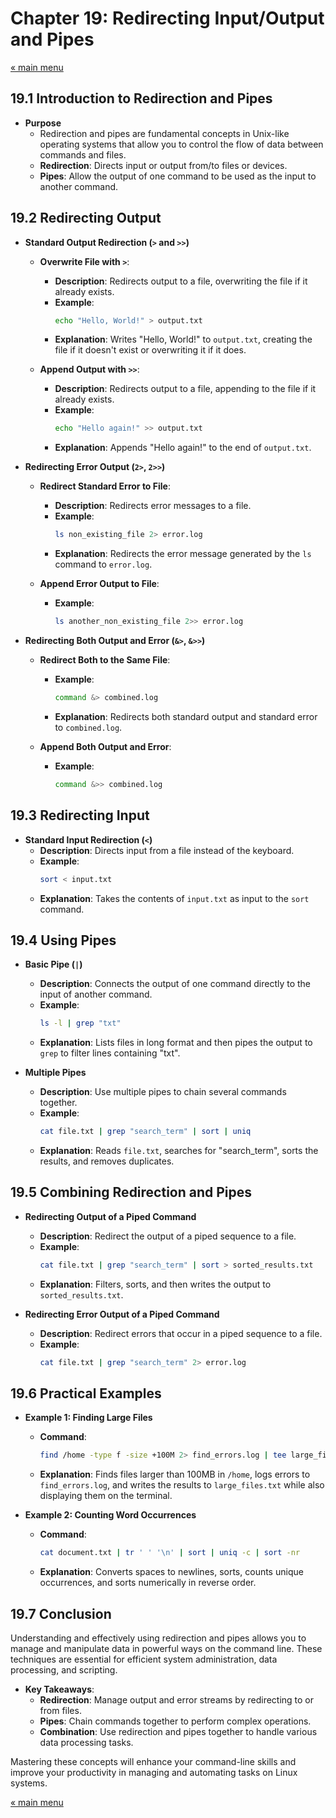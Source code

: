 # Chapter 19: Redirecting Input/Output and Pipes

<a href="README.md">&laquo; main menu</a>

## 19.1 Introduction to Redirection and Pipes
- **Purpose**
  - Redirection and pipes are fundamental concepts in Unix-like operating systems that allow you to control the flow of data between commands and files.
  - **Redirection**: Directs input or output from/to files or devices.
  - **Pipes**: Allow the output of one command to be used as the input to another command.

## 19.2 Redirecting Output
- **Standard Output Redirection (`>` and `>>`)**
  - **Overwrite File with `>`**:
    - **Description**: Redirects output to a file, overwriting the file if it already exists.
    - **Example**:
      ```bash
      echo "Hello, World!" > output.txt
      ```
    - **Explanation**: Writes "Hello, World!" to `output.txt`, creating the file if it doesn't exist or overwriting it if it does.

  - **Append Output with `>>`**:
    - **Description**: Redirects output to a file, appending to the file if it already exists.
    - **Example**:
      ```bash
      echo "Hello again!" >> output.txt
      ```
    - **Explanation**: Appends "Hello again!" to the end of `output.txt`.

- **Redirecting Error Output (`2>`, `2>>`)**
  - **Redirect Standard Error to File**:
    - **Description**: Redirects error messages to a file.
    - **Example**:
      ```bash
      ls non_existing_file 2> error.log
      ```
    - **Explanation**: Redirects the error message generated by the `ls` command to `error.log`.

  - **Append Error Output to File**:
    - **Example**:
      ```bash
      ls another_non_existing_file 2>> error.log
      ```

- **Redirecting Both Output and Error (`&>`, `&>>`)**
  - **Redirect Both to the Same File**:
    - **Example**:
      ```bash
      command &> combined.log
      ```
    - **Explanation**: Redirects both standard output and standard error to `combined.log`.

  - **Append Both Output and Error**:
    - **Example**:
      ```bash
      command &>> combined.log
      ```

## 19.3 Redirecting Input
- **Standard Input Redirection (`<`)**
  - **Description**: Directs input from a file instead of the keyboard.
  - **Example**:
    ```bash
    sort < input.txt
    ```
  - **Explanation**: Takes the contents of `input.txt` as input to the `sort` command.

## 19.4 Using Pipes
- **Basic Pipe (`|`)**
  - **Description**: Connects the output of one command directly to the input of another command.
  - **Example**:
    ```bash
    ls -l | grep "txt"
    ```
  - **Explanation**: Lists files in long format and then pipes the output to `grep` to filter lines containing "txt".

- **Multiple Pipes**
  - **Description**: Use multiple pipes to chain several commands together.
  - **Example**:
    ```bash
    cat file.txt | grep "search_term" | sort | uniq
    ```
  - **Explanation**: Reads `file.txt`, searches for "search_term", sorts the results, and removes duplicates.

## 19.5 Combining Redirection and Pipes
- **Redirecting Output of a Piped Command**
  - **Description**: Redirect the output of a piped sequence to a file.
  - **Example**:
    ```bash
    cat file.txt | grep "search_term" | sort > sorted_results.txt
    ```
  - **Explanation**: Filters, sorts, and then writes the output to `sorted_results.txt`.

- **Redirecting Error Output of a Piped Command**
  - **Description**: Redirect errors that occur in a piped sequence to a file.
  - **Example**:
    ```bash
    cat file.txt | grep "search_term" 2> error.log
    ```

## 19.6 Practical Examples
- **Example 1: Finding Large Files**
  - **Command**:
    ```bash
    find /home -type f -size +100M 2> find_errors.log | tee large_files.txt
    ```
  - **Explanation**: Finds files larger than 100MB in `/home`, logs errors to `find_errors.log`, and writes the results to `large_files.txt` while also displaying them on the terminal.

- **Example 2: Counting Word Occurrences**
  - **Command**:
    ```bash
    cat document.txt | tr ' ' '\n' | sort | uniq -c | sort -nr
    ```
  - **Explanation**: Converts spaces to newlines, sorts, counts unique occurrences, and sorts numerically in reverse order.

## 19.7 Conclusion
Understanding and effectively using redirection and pipes allows you to manage and manipulate data in powerful ways on the command line. These techniques are essential for efficient system administration, data processing, and scripting.

- **Key Takeaways**:
  - **Redirection**: Manage output and error streams by redirecting to or from files.
  - **Pipes**: Chain commands together to perform complex operations.
  - **Combination**: Use redirection and pipes together to handle various data processing tasks.

Mastering these concepts will enhance your command-line skills and improve your productivity in managing and automating tasks on Linux systems.

<a href="README.md">&laquo; main menu</a>